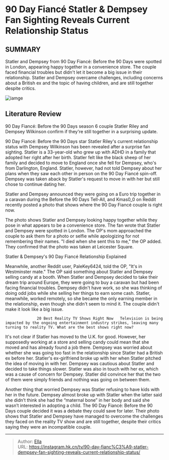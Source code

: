 # 90 Day Fiancé Statler &amp; Dempsey Fan Sighting Reveals Current Relationship Status


## SUMMARY 



  Statler and Dempsey from 90 Day Fiancé: Before the 90 Days were spotted in London, appearing happy together in a convenience store.   The couple faced financial troubles but didn&#39;t let it become a big issue in their relationship.   Statler and Dempsey overcame challenges, including concerns about a British ex and the topic of having children, and are still together despite critics.  

![iamge](https://static1.srcdn.com/wordpress/wp-content/uploads/2023/12/90-day-fianc-_-statler-dempsey-fan-sighting-reveals-current-relationship-status.jpg)

## Literature Review
90 Day Fiancé: Before the 90 Days season 6 couple Statler Riley and Dempsey Wilkinson confirm if they&#39;re still together in a surprising update.




90 Day Fiancé: Before the 90 Days star Statler Riley&#39;s current relationship status with Dempsey Wilkinson has been revealed after a surprise fan sighting. Statler is a 33-year-old who grew up with ADHD in a family that adopted her right after her birth. Statler felt like the black sheep of her family and decided to move to England once she fell for Dempsey, who&#39;s from Darlington, England. Statler, however, had not told Dempsey about her plans when they saw each other in person on the 90 Day Fiancé spin-off. Dempsey was taken aback by Statler&#39;s request to move in with her but still chose to continue dating her.




Statler and Dempsey announced they were going on a Euro trip together in a caravan during the Before the 90 Days Tell-All, and Kmas0_0 on Reddit recently posted a photo that shows where the 90 Day Fiancé couple is right now.


 

The photo shows Statler and Dempsey looking happy together while they pose in what appears to be a convenience store. The fan wrote that Statler and Dempsey were spotted in London. The OP&#39;s mom approached the couple to ask them for a photo or selfie while apologizing for not remembering their names. &#34;I died when she sent this to me,&#34; the OP added. They confirmed that the photo was taken at Leicester Square.


 Statler &amp; Dempsey&#39;s 90 Day Fiancé Relationship Explained 
          




Meanwhile, another Reddit user, PaleKey6424, told the OP, &#34;It&#39;s in Westminster mate.&#34; The OP said something about Statler and Dempsey selling candy at a booth. When Statler and Dempsey decided to take their dream trip around Europe, they were going to buy a caravan but had been facing financial troubles. Dempsey didn&#39;t have work, so she was thinking of doing odd jobs while she selling her things to earn some cash. Statler, meanwhile, worked remotely, so she became the only earning member in the relationship, even though she didn&#39;t seem to mind it. The couple didn&#39;t make it look like a big issue.

                  20 Best Reality TV Shows Right Now   Television is being impacted by the ongoing entertainment industry strikes, leaving many turning to reality TV. What are the best shows right now?    

It&#39;s not clear if Statler has moved to the U.K. for good. However, her supposedly working at a store and selling candy could mean that she moved and has already found a job there. Dempsey was worried about whether she was going too fast in the relationship since Statler had a British ex before her. Statler&#39;s ex-girlfriend broke up with her when Statler pitched the idea of moving in with her. Dempsey was cautious about Statler and decided to take things slower. Statler was also in touch with her ex, which was a cause of concern for Dempsey. Statler did convince her that the two of them were simply friends and nothing was going on between them.




Another thing that worried Dempsey was Statler refusing to have kids with her in the future. Dempsey almost broke up with Statler when the latter said she didn’t think she had the “maternal bone” in her body and said she wasn’t interested in adopting a child. The 90 Day Fiancé: Before the 90 Days couple decided it was a debate they could save for later. Their photo shows that Statler and Dempsey have managed to overcome the challenges they faced on the reality TV show and are still together, despite their critics saying they were an incompatible couple.



---

> Author: [Ella](https://instagram.hk.cn/)  
> URL: https://instagram.hk.cn/tv/90-day-fianc%C3%A9-statler-dempsey-fan-sighting-reveals-current-relationship-status/  

